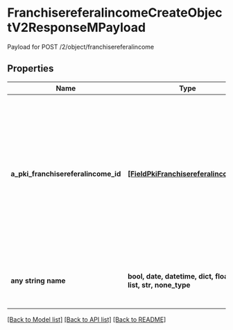# FranchisereferalincomeCreateObjectV2ResponseMPayload

Payload for POST /2/object/franchisereferalincome

## Properties
Name | Type | Description | Notes
------------ | ------------- | ------------- | -------------
**a_pki_franchisereferalincome_id** | [**[FieldPkiFranchisereferalincomeID]**](FieldPkiFranchisereferalincomeID.md) | An array of unique IDs representing the object that were requested to be created.  They are returned in the same order as the array containing the objects to be created that was sent in the request. | 
**any string name** | **bool, date, datetime, dict, float, int, list, str, none_type** | any string name can be used but the value must be the correct type | [optional]

[[Back to Model list]](../README.md#documentation-for-models) [[Back to API list]](../README.md#documentation-for-api-endpoints) [[Back to README]](../README.md)


